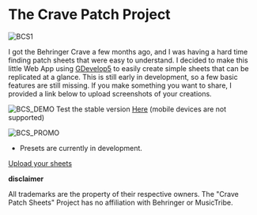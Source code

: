 # The Crave Patch Project
![BCS1](https://github.com/user-attachments/assets/84c42c23-a036-4a91-9192-98d8e27103fa)

I got the Behringer Crave a few months ago, and I was having a hard time finding patch sheets that were easy to understand. I decided to make this little Web App using [GDevelop5](https://github.com/4ian/GDevelop) to easily create simple sheets that can be replicated at a glance. This is still early in development, so a few basic features are still missing. If you make something you want to share, I provided a link below to upload screenshots of your creations. 

![BCS_DEMO](https://github.com/user-attachments/assets/0144d8d2-9043-4c6f-9425-7ff681362aa5)
Test the stable version [Here](https://cravepatcher.edgingtondesmet.com) (mobile devices are not supported)

![BCS_PROMO](https://github.com/user-attachments/assets/47ce02f8-b92a-4ee8-a10e-3f3ca5e6c144)

* Presets are currently in development.  



[Upload your sheets](https://connor.edgingtondesmet.com/patch-upload)

**disclaimer**

All trademarks are the property of their respective owners. The "Crave Patch Sheets" Project has no affiliation with Behringer or MusicTribe.
